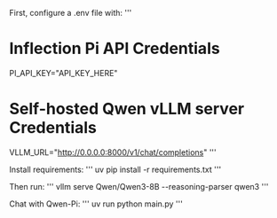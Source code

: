First, configure a .env file with:
'''
# Inflection Pi API Credentials
PI_API_KEY="API_KEY_HERE"

# Self-hosted Qwen vLLM server Credentials
VLLM_URL="http://0.0.0.0:8000/v1/chat/completions"
'''

Install requirements:
'''
uv pip install -r requirements.txt
'''

Then run:
'''
vllm serve Qwen/Qwen3-8B --reasoning-parser qwen3
'''

Chat with Qwen-Pi:
'''
uv run python main.py
'''
